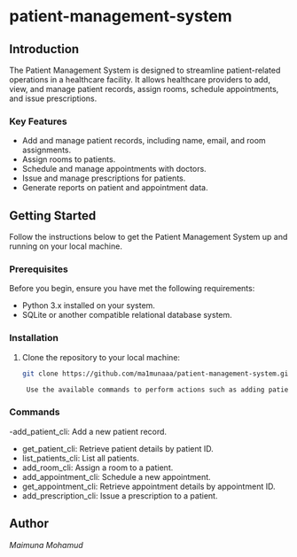 # patient-management-system 

## Introduction

The Patient Management System is designed to streamline patient-related operations in a healthcare facility. It allows healthcare providers to add, view, and manage patient records, assign rooms, schedule appointments, and issue prescriptions.

### Key Features

- Add and manage patient records, including name, email, and room assignments.
- Assign rooms to patients.
- Schedule and manage appointments with doctors.
- Issue and manage prescriptions for patients.
- Generate reports on patient and appointment data.


## Getting Started

Follow the instructions below to get the Patient Management System up and running on your local machine.

### Prerequisites

Before you begin, ensure you have met the following requirements:

- Python 3.x installed on your system.
- SQLite or another compatible relational database system.

### Installation

1. Clone the repository to your local machine:

   ```bash
   git clone https://github.com/ma1munaaa/patient-management-system.git

    Use the available commands to perform actions such as adding patients, assigning rooms, scheduling appointments, and issuing prescriptions.

 ### Commands

 -add_patient_cli: Add a new patient record.
- get_patient_cli: Retrieve patient details by patient ID.
 - list_patients_cli: List all patients.
 - add_room_cli: Assign a room to a patient.
- add_appointment_cli: Schedule a new appointment.
- get_appointment_cli: Retrieve appointment details by appointment ID.
- add_prescription_cli: Issue a prescription to a patient.

## Author
*Maimuna Mohamud*